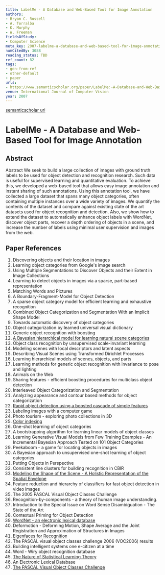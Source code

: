 ```yaml
---
title: LabelMe - A Database and Web-Based Tool for Image Annotation
authors:
- Bryan C. Russell
- A. Torralba
- K. Murphy
- W. Freeman
fieldsOfStudy:
- Computer Science
meta_key: 2007-labelme-a-database-and-web-based-tool-for-image-annotation
numCitedBy: 3088
reading_status: TBD
ref_count: 82
tags:
- gen-from-ref
- other-default
- paper
urls:
- https://www.semanticscholar.org/paper/LabelMe:-A-Database-and-Web-Based-Tool-for-Image-Russell-Torralba/092c275005ae49dc1303214f6d02d134457c7053?sort=total-citations
venue: International Journal of Computer Vision
year: 2007
---
```


[semanticscholar url](https://www.semanticscholar.org/paper/LabelMe:-A-Database-and-Web-Based-Tool-for-Image-Russell-Torralba/092c275005ae49dc1303214f6d02d134457c7053?sort=total-citations)

# LabelMe - A Database and Web-Based Tool for Image Annotation

## Abstract

Abstract
We seek to build a large collection of images with ground truth labels to be used for object detection and recognition research. Such data is useful for supervised learning and quantitative evaluation. To achieve this, we developed a web-based tool that allows easy image annotation and instant sharing of such annotations. Using this annotation tool, we have collected a large dataset that spans many object categories, often containing multiple instances over a wide variety of images. We quantify the contents of the dataset and compare against existing state of the art datasets used for object recognition and detection. Also, we show how to extend the dataset to automatically enhance object labels with WordNet, discover object parts, recover a depth ordering of objects in a scene, and increase the number of labels using minimal user supervision and images from the web.

## Paper References

1. Discovering objects and their location in images
2. Learning object categories from Google's image search
3. Using Multiple Segmentations to Discover Objects and their Extent in Image Collections
4. Learning to detect objects in images via a sparse, part-based representation
5. Matching Words and Pictures
6. A Boundary-Fragment-Model for Object Detection
7. A sparse object category model for efficient learning and exhaustive recognition
8. Combined Object Categorization and Segmentation With an Implicit Shape Model
9. Towards automatic discovery of object categories
10. Object categorization by learned universal visual dictionary
11. Generic object recognition with boosting
12. [A Bayesian hierarchical model for learning natural scene categories](2005-a-bayesian-hierarchical-model-for-learning-natural-scene-categories)
13. Object class recognition by unsupervised scale-invariant learning
14. Modeling scenes with local descriptors and latent aspects
15. Describing Visual Scenes using Transformed Dirichlet Processes
16. Learning hierarchical models of scenes, objects, and parts
17. Learning methods for generic object recognition with invariance to pose and lighting
18. Animals on the Web
19. Sharing features - efficient boosting procedures for multiclass object detection
20. Interleaved Object Categorization and Segmentation
21. Analyzing appearance and contour based methods for object categorization
22. [Rapid object detection using a boosted cascade of simple features](2001-rapid-object-detection-using-a-boosted-cascade-of-simple-features)
23. Labeling images with a computer game
24. Photo tourism - exploring photo collections in 3D
25. [Color indexing](2004-color-indexing)
26. One-shot learning of object categories
27. A bootstrapping algorithm for learning linear models of object classes
28. Learning Generative Visual Models from Few Training Examples - An Incremental Bayesian Approach Tested on 101 Object Categories
29. Peekaboom - a game for locating objects in images
30. A Bayesian approach to unsupervised one-shot learning of object categories
31. Putting Objects in Perspective
32. Consistent line clusters for building recognition in CBIR
33. [Modeling the Shape of the Scene - A Holistic Representation of the Spatial Envelope](2004-modeling-the-shape-of-the-scene-a-holistic-representation-of-the-spatial-envelope)
34. Feature reduction and hierarchy of classifiers for fast object detection in video images
35. The 2005 PASCAL Visual Object Classes Challenge
36. Recognition-by-components - a theory of human image understanding.
37. Introduction to the Special Issue on Word Sense Disambiguation - The State of the Art
38. Contextual Priming for Object Detection
39. [WordNet - an electronic lexical database](2000-wordnet-an-electronic-lexical-database)
40. Deformotion - Deforming Motion, Shape Average and the Joint Registration and Approximation of Structures in Images
41. [Eigenfaces for Recognition](1991-eigenfaces-for-recognition)
42. The PASCAL visual object classes challenge 2006 (VOC2006) results
43. Building intelligent systems one e-citizen at a time
44. Word - Wiry object recognition database
45. [The Nature of Statistical Learning Theory](2000-the-nature-of-statistical-learning-theory)
46. An Electronic Lexical Database
47. [The PASCAL Visual Object Classes Challenge](2006-the-pascal-visual-object-classes-challenge)

